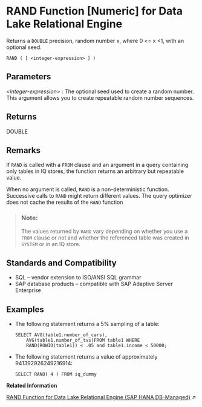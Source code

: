 <!-- loioa572b2db84f210159574b044cfd9dcb6 -->

# RAND Function \[Numeric\] for Data Lake Relational Engine

Returns a `DOUBLE` precision, random number x, where 0 <= x <1, with an optional seed.



```
RAND ( [ <integer-expression> ] )
```



<a name="loioa572b2db84f210159574b044cfd9dcb6__RAND_parm1"/>

## Parameters

 *<integer-expression\>*
 :   The optional seed used to create a random number. This argument allows you to create repeatable random number sequences.

 

<a name="loioa572b2db84f210159574b044cfd9dcb6__RAND_returns1"/>

## Returns

DOUBLE



<a name="loioa572b2db84f210159574b044cfd9dcb6__RAND_remarks1"/>

## Remarks

If `RAND` is called with a `FROM` clause and an argument in a query containing only tables in IQ stores, the function returns an arbitrary but repeatable value.

When no argument is called, `RAND` is a non-deterministic function. Successive calls to `RAND` might return different values. The query optimizer does not cache the results of the `RAND` function

> ### Note:  
> The values returned by `RAND` vary depending on whether you use a `FROM` clause or not and whether the referenced table was created in `SYSTEM` or in an IQ store.



<a name="loioa572b2db84f210159574b044cfd9dcb6__RAND_standards1"/>

## Standards and Compatibility

-   SQL – vendor extension to ISO/ANSI SQL grammar
-   SAP database products – compatible with SAP Adaptive Server Enterprise



<a name="loioa572b2db84f210159574b044cfd9dcb6__RAND_examples1"/>

## Examples

-   The following statement returns a 5% sampling of a table:

    ```
    SELECT AVG(table1.number_of_cars), 
        AVG(table1.number_of_tvs)FROM table1 WHERE 
        RAND(ROWID(table1)) < .05 and table1.income < 50000;
    ```

-   The following statement returns a value of approximately 941392926249216914:

    ```
    SELECT RAND( 4 ) FROM iq_dummy
    ```


**Related Information**  


[RAND Function for Data Lake Relational Engine (SAP HANA DB-Managed)](https://help.sap.com/viewer/a898e08b84f21015969fa437e89860c8/2023_1_QRC/en-US/821fcf0e2d12450185efac750f617450.html "Returns a DOUBLE precision, random number x, where 0 &lt;= x &lt;1, with an optional seed.") :arrow_upper_right:

